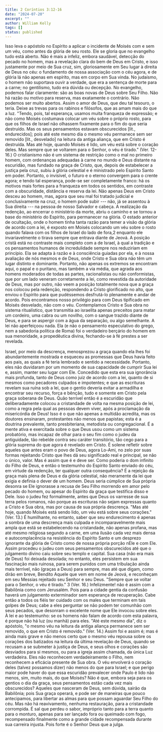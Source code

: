 ```yaml
---
title: 2 Coríntios 3:12-16
date: "2024-07-20"
excerpt: ""
author: William Kelly
tags: []
status: published
---
```


Isso leva o apóstolo no Espírito a aplicar o incidente de Moisés com e
sem um véu, como antes da glória de seu rosto. Ele se gloria que no
evangelho tudo está aberto. Não é mais a infeliz, embora saudável,
detecção do pecado no homem, mas a revelação clara do bem de Deus em
Cristo, e isso justamente por meio de Sua cruz, sim, gloriosamente em
Seu lugar à direita de Deus no céu: o fundamento de nossa associação com
o céu agora, e de glória lá não apenas em espírito, mas em corpo em Sua
vinda. No judaísmo, o homem não suportava ouvir a verdade, que era a
sentença de morte para a carne; no gentilismo, tudo era dúvida ou
decepção. No evangelho, podemos falar claramente: são as boas novas de
Deus sobre Seu Filho. Não há razão ou motivo para reserva, mas
exatamente o contrário. Não podemos ser muito abertos. Assim o amor de
Deus, que deu tal tesouro, o teria. Deixe as trevas para os rabinos e
filósofos, que as amam mais do que a luz. \"Tendo, pois, tal esperança,
usamos muita franqueza de expressão; e não como Moisés costumava colocar
um véu sobre o próprio rosto, para que os filhos de Israel não olhassem
fixamente para o fim do que seria destruído. Mas os seus pensamentos
estavam obscurecidos \[lit., endurecidos\]; pois até este mesmo dia o
mesmo véu permanece sem ser removido \[lit., desvelado\] na leitura da
antiga aliança, que em Cristo é destruída. Mas até hoje, quando Moisés é
lido, um véu está sobre o coração deles. Mas sempre que se voltarem para
o Senhor, o véu é tirado.\" (Ver. 12-16.) O cristianismo não é um
sistema de restrição como o mal no primeiro homem, com ordenanças
adequadas à carne no mundo e Deus distante na escuridão, mas fundado na
graça de Cristo, que, depois de estabelecer a justiça pela cruz, subiu à
glória celestial e é ministrado pelo Espírito Santo em poder. Portanto,
o invisível, o futuro e o eterno convergem para o crente agora; e tendo
tal esperança, pode-se ser completamente franco: há os motivos mais
fortes para a franqueza em todos os sentidos, em contraste com a
obscuridade, distância e reserva da lei. Não apenas Deus em Cristo
desceu ao homem, mas, agora que seu mal foi tratado judicial e
conclusivamente na cruz, o homem pode subir --- não, já se assentou à
Sua direita --- na pessoa de nosso Salvador e cabeça. A realização da
redenção, ao encerrar o ministério da morte, abriu o caminho e se tornou
a base do ministério do Espírito, para permanecer na glória. O estado
anterior de ocultação, onde o homem tinha tanta razão para temer a visão
da glória de acordo com a lei, é exposto em Moisés colocando um véu
sobre o rosto quando falava com os filhos de Israel do lado de fora,2
enquanto ele invariavelmente o tirava sempre que entrava diante de
Jeová. A posição cristã está no contraste mais completo com a de Israel,
à qual a tradição e os pensamentos humanos de incredulidade sempre nos
reduziriam em princípio. Ela se adapta à razão e à consciência guiadas
por ela, e à nossa avaliação de nós mesmos e de Deus, onde Cristo e Sua
obra não têm um lugar distinto e dominante. Portanto, não apenas os
extremos se encontram aqui, o papal e o puritano, mas também a via
média, que agrada aos homens moderados de todas as partes, racionalistas
ou não conformistas, que por um lado veneram corretamente a lei, como
revestida da autoridade de Deus, mas por outro, não veem a posição
totalmente nova que a graça nos colocou pela redenção, respondendo a
Cristo glorificado no alto, que enviou o Espírito para que pudéssemos
desfrutá-lo plenamente e andar de acordo. Pois encontramos nosso
privilégio para com Deus tipificado em Moisés desvelado, não com o véu.
Contemplamos Cristo e Sua obra no sistema ritualístico, que transmitia
ao israelita apenas preceitos para matar um cordeiro, uma cabra ou um
novilho, com o sangue trazido diante de Deus, e para se aspergir com a
água da separação, ou algo semelhante. A lei não aperfeiçoou nada. Ela
(e não o pensamento especulativo do grego, nem a sabedoria política de
Roma) foi o verdadeiro berçário do homem em sua menoridade, a
propedêutica divina, fechando-se à fé prestes a ser revelada.\
\
Israel, por meio da descrença, menosprezou a graça quando ela lhes foi
abundantemente mostrada e esqueceu as promessas que Deus havia feito aos
pais, as quais a fé teria lembrado e sentido a necessidade. Portanto,
eles não duvidaram por um momento de sua capacidade de cumprir Sua lei
e, assim, manter seu lugar com Ele. Concedido que esta era sua
ignorância mais profunda, tanto de Deus como juiz de acordo com a lei,
quanto de si mesmos como pecadores culpados e impotentes; e que as
escrituras revelam sua ruína sob a lei, que o gentio deveria evitar a
armadilha e encontrar seu recurso, força e bênção, tudo e somente em
Cristo pela graça soberana de Deus. Quão terrível então é a escuridão
que deliberadamente colocou a cristandade de volta na mesma posição de
lei, como a regra pela qual as pessoas devem viver, após a proclamação
da misericórdia de Deus! Isso é o que não apenas a multidão acredita,
mas os doutores ensinaram, protestantes não menos que papistas; esta é a
doutrina prevalente, tanto presbiteriana, metodista ou congregacional. É
a mente ativa e exercitada sobre o que Deus usou como um sistema
probatório, mas incapaz de olhar para o seu fim como o judeu da
antiguidade, tão rebelde contra seu caráter transitório, tão cego para a
glória suprema do que agora é revelado em Cristo. É solene refletir
sobre aqueles que antes eram o povo de Deus, agora Lo-Ami, no zelo por
suas formas rejeitando Cristo que lhes dá seu significado real e
principal, se não o único, valor. Mas é assim que é e deve ser. Como
poderia o dom infinito do Filho de Deus, e então o testemunho do
Espírito Santo enviado do céu, em virtude da redenção, ter qualquer
outra consequência? É a rejeição da graça mais plena de Deus e da glória
celestial, não meramente da lei que exigia e definia o dever de um
homem. Deus seria cúmplice de Sua própria desonra se Ele ignorasse a
recusa de Seu Filho morrendo em amor pelo pecado do homem, ou apesar do
Espírito da graça que testifica disso e Dele. Isso o judeu fez
formalmente, antes que Deus os varresse de sua terra pelos romanos, não
porque as escrituras não sejam expressas quanto a Cristo e Sua obra, mas
por causa de sua própria descrença. \"Mas até hoje, quando Moisés está
sendo lido, um véu está sobre seus corações.\" (Ver. 13.) É humilhante,
no entanto, saber que seu endurecimento é apenas a sombra de uma
descrença mais culpada e incomparavelmente mais ampla que está se
estabelecendo na cristandade, não apenas profana, mas até mesmo
religiosa segundo a carne, em uma ilusão cada vez mais densa e
autocomplacência na resistência do Espírito Santo e um desprezo
ignorante da glória de Cristo como de nossa própria porção nEle e com
Ele. Assim procedeu o judeu com seus pensamentos obscurecidos até que o
julgamento divino caiu sobre seu templo e capital. Sua casa (não era
mais de Deus) foi deixada desolada; no entanto, eles persistem em sua
fascinação mais ruinosa, para serem punidos com uma tribulação ainda
mais terrível, não (graças a Deus) para sempre, mas até que digam, como
dirão em breve, Bendito Aquele que vem em nome de Jeová, e reconheçam em
seu Messias rejeitado seu Senhor e seu Deus. \"Sempre que se voltar para
o Senhor, o véu é tirado.\" 3 (Ver. 16.) Infelizmente! não é assim com a
Babilônia como com Jerusalém. Pois para a cidade gentia da confusão
haverá um julgamento exterminador sem esperança de recuperação. Cabe
então a todos os fiéis ter cuidado com os males que terminam em tais
golpes de Deus; cabe a eles perguntar se não podem ter comunhão com seus
pecados, que desonram o excelente nome que Ele invocou sobre eles. À lei
e ao testemunho: se os homens não falam de acordo com esta palavra, é
porque não há luz (ou manhã) para eles. \"Até este mesmo dia\", diz o
apóstolo, \"o mesmo véu na leitura da antiga aliança permanece sem ser
removido, o que em Cristo é removido.\" (Ver. 14.) Assim foi e assim é;
mas é ainda mais grave e não menos certo que o mesmo véu repousa sobre
os corações dos batizados na leitura da última revelação de Deus, quando
se recusam a se submeter à justiça de Deus, e seus olhos e corações são
desviados para si mesmos, ou para a igreja assim chamada, da única Luz
verdadeira. Eles não reconhecem verdadeiramente o Filho, nem reconhecem
a eficácia presente de Sua obra. O véu envolverá o coração deles (talvez
possamos dizer) não menos do que para Israel; e que perigo maior pode
haver do que essa escuridão prevalecer onde Paulo é lido não menos, sim,
muito mais, do que Moisés? Não é que, embora seja para os gentios o dia
da graça, seus pensamentos estão cada vez mais obscurecidos? Aqueles que
nasceram de Deus, sem dúvida, sairão da Babilônia; pois Sua graça
operará, e pode ser de maneiras que pouco antecipamos, para libertar as
almas para que possam aguardar Seu Filho do céu. Mas não há
reavivamento, nenhuma restauração, para a cristandade corrompida. É sal
que perdeu o sabor, impróprio tanto para a terra quanto para o monturo,
apenas para ser lançado fora ou queimado com fogo, recompensado
finalmente como a grande cidade recompensada durante sua carreira
injusta. Pois forte é o Senhor Deus que a julga.

